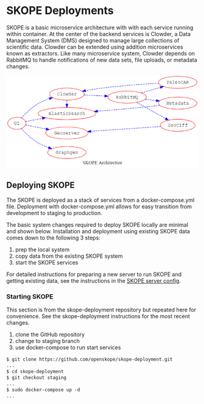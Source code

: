 # SKOPE Deployments

SKOPE is a basic microservice architecture with with each service running
within container. At the center of the backend services is Clowder, a Data 
Management System (DMS) designed to manage large collections of scientific
data. Clowder can be extended using addition microservices known as extractors.
Like many microservice system, Clowder depends on RabbitMQ to handle
notifications of new data sets, file uploads, or metadata changes.

![SKOPE Architecture](docs/skope_architecture.png?raw=true "SKOPE Architecture")

## Deploying SKOPE

The SKOPE is deployed as a stack of services from a docker-compose.yml file.
Deployment with docker-compose.yml allows for easy transition from 
development to staging to production. 

The basic system changes required to deploy SKOPE locally are minimal
and shown below. Installation and deployment using existing SKOPE data
comes down to the following 3 steps:

1. prep the local system
1. copy data from the existing SKOPE system
1. start the SKOPE services

For detailed instructions for preparing a new server to run SKOPE and 
getting existing data, see the instructions in the 
[SKOPE server config](https://github.com/openskope/server-config).

### Starting SKOPE

This section is from the skope-deployment repository but repeated here
for convenience. See the skope-deployment instructions for the most recent
changes.

1. clone the GitHub repository
1. change to staging branch
1. use docker-compose to run start services

```
$ git clone https://github.com/openskope/skope-deployment.git
...
$ cd skope-deployment
$ git checkout staging
...
$ sudo docker-compose up -d
...
```
